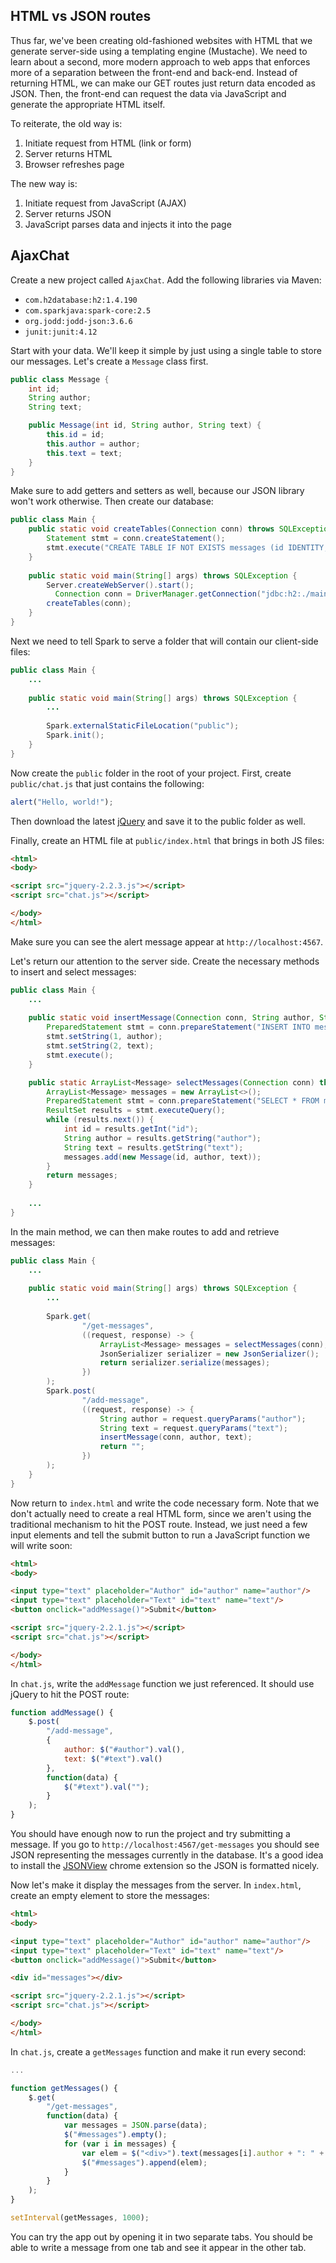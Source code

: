 ## HTML vs JSON routes

Thus far, we've been creating old-fashioned websites with HTML that we generate server-side using a templating engine (Mustache). We need to learn about a second, more modern approach to web apps that enforces more of a separation between the front-end and back-end. Instead of returning HTML, we can make our GET routes just return data encoded as JSON. Then, the front-end can request the data via JavaScript and generate the appropriate HTML itself.

To reiterate, the old way is:

1. Initiate request from HTML (link or form)
2. Server returns HTML
3. Browser refreshes page

The new way is:

1. Initiate request from JavaScript (AJAX)
2. Server returns JSON
3. JavaScript parses data and injects it into the page

## AjaxChat

Create a new project called `AjaxChat`. Add the following libraries via Maven:

* `com.h2database:h2:1.4.190`
* `com.sparkjava:spark-core:2.5`
* `org.jodd:jodd-json:3.6.6`
* `junit:junit:4.12`

Start with your data. We'll keep it simple by just using a single table to store our messages. Let's create a `Message` class first.

```java
public class Message {
    int id;
    String author;
    String text;

    public Message(int id, String author, String text) {
        this.id = id;
        this.author = author;
        this.text = text;
    }
}
```

Make sure to add getters and setters as well, because our JSON library won't work otherwise. Then create our database:

```java
public class Main {
    public static void createTables(Connection conn) throws SQLException {
        Statement stmt = conn.createStatement();
        stmt.execute("CREATE TABLE IF NOT EXISTS messages (id IDENTITY, author VARCHAR, text VARCHAR)");
    }
    
    public static void main(String[] args) throws SQLException {
        Server.createWebServer().start();
	      Connection conn = DriverManager.getConnection("jdbc:h2:./main");
        createTables(conn);
    }
}
```

Next we need to tell Spark to serve a folder that will contain our client-side files:

```java
public class Main {
    ...
    
    public static void main(String[] args) throws SQLException {
        ...
        
        Spark.externalStaticFileLocation("public");
        Spark.init();
    }
}
```

Now create the `public` folder in the root of your project. First, create `public/chat.js` that just contains the following:

```js
alert("Hello, world!");
```

Then download the latest [jQuery](https://jquery.com/download/) and save it to the public folder as well.

Finally, create an HTML file at `public/index.html` that brings in both JS files:

```html
<html>
<body>

<script src="jquery-2.2.3.js"></script>
<script src="chat.js"></script>

</body>
</html>
```

Make sure you can see the alert message appear at `http://localhost:4567`.

Let's return our attention to the server side. Create the necessary methods to insert and select messages:

```java
public class Main {
    ...
    
    public static void insertMessage(Connection conn, String author, String text) throws SQLException {
        PreparedStatement stmt = conn.prepareStatement("INSERT INTO messages VALUES (NULL, ?, ?)");
        stmt.setString(1, author);
        stmt.setString(2, text);
        stmt.execute();
    }

    public static ArrayList<Message> selectMessages(Connection conn) throws SQLException {
        ArrayList<Message> messages = new ArrayList<>();
        PreparedStatement stmt = conn.prepareStatement("SELECT * FROM messages");
        ResultSet results = stmt.executeQuery();
        while (results.next()) {
            int id = results.getInt("id");
            String author = results.getString("author");
            String text = results.getString("text");
            messages.add(new Message(id, author, text));
        }
        return messages;
    }
    
    ...
}
```

In the main method, we can then make routes to add and retrieve messages:

```java
public class Main {
    ...
    
    public static void main(String[] args) throws SQLException {
        ...
        
        Spark.get(
                "/get-messages",
                ((request, response) -> {
                    ArrayList<Message> messages = selectMessages(conn);
                    JsonSerializer serializer = new JsonSerializer();
                    return serializer.serialize(messages);
                })
        );
        Spark.post(
                "/add-message",
                ((request, response) -> {
                    String author = request.queryParams("author");
                    String text = request.queryParams("text");
                    insertMessage(conn, author, text);
                    return "";
                })
        );
    }
}
```

Now return to `index.html` and write the code necessary form. Note that we don't actually need to create a real HTML form, since we aren't using the traditional mechanism to hit the POST route. Instead, we just need a few input elements and tell the submit button to run a JavaScript function we will write soon:

```html
<html>
<body>

<input type="text" placeholder="Author" id="author" name="author"/>
<input type="text" placeholder="Text" id="text" name="text"/>
<button onclick="addMessage()">Submit</button>

<script src="jquery-2.2.1.js"></script>
<script src="chat.js"></script>

</body>
</html>
```

In `chat.js`, write the `addMessage` function we just referenced. It should use jQuery to hit the POST route:

```js
function addMessage() {
    $.post(
        "/add-message",
        {
            author: $("#author").val(),
            text: $("#text").val()
        },
        function(data) {
            $("#text").val("");
        }
    );
}
```

You should have enough now to run the project and try submitting a message. If you go to `http://localhost:4567/get-messages` you should see JSON representing the messages currently in the database. It's a good idea to install the [JSONView](https://chrome.google.com/webstore/detail/jsonview/chklaanhfefbnpoihckbnefhakgolnmc?hl=en) chrome extension so the JSON is formatted nicely.

Now let's make it display the messages from the server. In `index.html`, create an empty element to store the messages:

```html
<html>
<body>

<input type="text" placeholder="Author" id="author" name="author"/>
<input type="text" placeholder="Text" id="text" name="text"/>
<button onclick="addMessage()">Submit</button>

<div id="messages"></div>

<script src="jquery-2.2.1.js"></script>
<script src="chat.js"></script>

</body>
</html>
```

In `chat.js`, create a `getMessages` function and make it run every second:

```js
...

function getMessages() {
    $.get(
        "/get-messages",
        function(data) {
            var messages = JSON.parse(data);
            $("#messages").empty();
            for (var i in messages) {
                var elem = $("<div>").text(messages[i].author + ": " + messages[i].text);
                $("#messages").append(elem);
            }
        }
    );
}

setInterval(getMessages, 1000);
```

You can try the app out by opening it in two separate tabs. You should be able to write a message from one tab and see it appear in the other tab.
